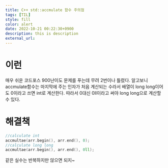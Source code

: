 ```yaml
---
title: C++ std::accmulate 함수 주의점
tags: [TIL]
style: fill
color: alert
date: 2022-10-21 00:22:30+0900
description: this is description
external_url: 
---
```

# 이런
매우 쉬운 코드포스 900난이도 문제를 푸는데 무려 2번이나 틀렸다. 알고보니 accmulate함수는 마지막에 주는 인자가 처음 계산되는 수라서 배열이 long long이어도 0이라고 쓰면 int로 계산한다. 따라서 0대신 0ll이라고 써야 long long으로 계산할 수 있다.

# 해결책
```cpp
//calculate int
accmultae(arr.begin(), arr.end(), 0);
//calculate long long
accmultae(arr.begin(), arr.end(), 0ll);
```

같은 실수는 반복하지만 않으면 되지~
